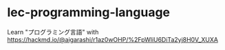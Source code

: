 # lec-programming-language
Learn "プログラミング言語" with https://hackmd.io/@aigarashi/r1az0wOHP/%2FpWliU6DiTa2yj8H0V_XUXA

